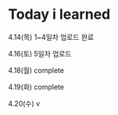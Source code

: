 # Today i learned

4.14(목) 1~4일차 업로드 완료

4.16(토) 5일차 업로드

4.18(월) complete

4.19(화) complete

4.20(수) v